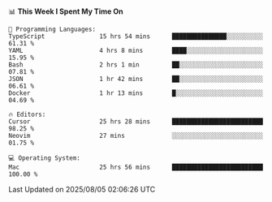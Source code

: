 <!--START_SECTION:waka-->
📊 **This Week I Spent My Time On** 

```text
💬 Programming Languages: 
TypeScript               15 hrs 54 mins      ███████████████░░░░░░░░░░   61.31 % 
YAML                     4 hrs 8 mins        ████░░░░░░░░░░░░░░░░░░░░░   15.95 % 
Bash                     2 hrs 1 min         ██░░░░░░░░░░░░░░░░░░░░░░░   07.81 % 
JSON                     1 hr 42 mins        ██░░░░░░░░░░░░░░░░░░░░░░░   06.61 % 
Docker                   1 hr 13 mins        █░░░░░░░░░░░░░░░░░░░░░░░░   04.69 % 

🔥 Editors: 
Cursor                   25 hrs 28 mins      █████████████████████████   98.25 % 
Neovim                   27 mins             ░░░░░░░░░░░░░░░░░░░░░░░░░   01.75 % 

💻 Operating System: 
Mac                      25 hrs 56 mins      █████████████████████████   100.00 % 
```


 Last Updated on 2025/08/05 02:06:26 UTC
<!--END_SECTION:waka-->
